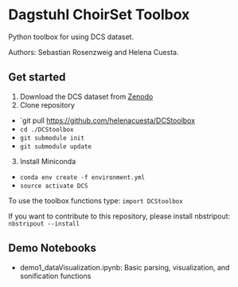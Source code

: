 # Dagstuhl ChoirSet Toolbox

Python toolbox for using DCS dataset.

Authors: Sebastian Rosenzweig and Helena Cuesta.

## Get started
1. Download the DCS dataset from [Zenodo](https://www.zenodo.org)
2. Clone repository
  * `git pull https://github.com/helenacuesta/DCStoolbox
  * `cd ./DCStoolbox`
  * `git submodule init`
  * `git submodule update`
3. Install Miniconda
  * `conda env create -f environment.yml`
  * `source activate DCS`

To use the toolbox functions type:
`import DCStoolbox`

If you want to contribute to this repository, please install nbstripout:
`nbstripout --install`

## Demo Notebooks
* demo1_dataVisualization.ipynb: Basic parsing, visualization, and sonification functions
